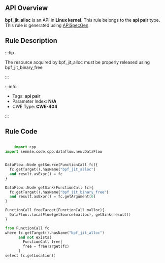 ---
---


## API Overview
**bpf_jit_alloc** is an API in **Linux kernel**. This rule belongs to the **api pair** type. This rule is generated using [APISpecGen](../../tools/APISpecGen).
## Rule Description

:::tip

The resource acquired by bpf_jit_alloc must be properly released using bpf_jit_binary_free

:::

:::info

- Tags: **api pair**
- Parameter Index: **N/A**
- CWE Type: **CWE-404**

:::

## Rule Code
```python

    import cpp
import semmle.code.cpp.dataflow.new.DataFlow


DataFlow::Node getSource(FunctionCall fc){
  fc.getTarget().hasName("bpf_jit_alloc")
  and result.asExpr() = fc
}

DataFlow::Node getSink(FunctionCall fc){
  fc.getTarget().hasName("bpf_jit_binary_free")
  and result.asExpr() = fc.getArgument(0)
}

FunctionCall freeTarget(FunctionCall malloc){
  DataFlow::localFlow(getSource(malloc), getSink(result))
}

from FunctionCall fc
where fc.getTarget().hasName("bpf_jit_alloc")
      and not exists(
        FunctionCall free| 
        free = freeTarget(fc)
      )
select fc.getLocation()

    
```